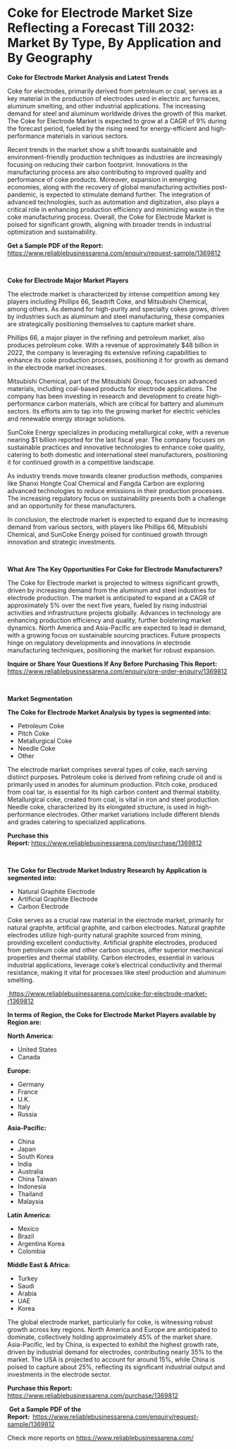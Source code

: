 <p><h1>Coke for Electrode Market Size Reflecting a Forecast Till 2032: Market By Type, By Application and By Geography</h1></p><p><strong>Coke for Electrode Market Analysis and Latest Trends</strong></p>
<p><p>Coke for electrodes, primarily derived from petroleum or coal, serves as a key material in the production of electrodes used in electric arc furnaces, aluminum smelting, and other industrial applications. The increasing demand for steel and aluminum worldwide drives the growth of this market. The Coke for Electrode Market is expected to grow at a CAGR of 9% during the forecast period, fueled by the rising need for energy-efficient and high-performance materials in various sectors.</p><p>Recent trends in the market show a shift towards sustainable and environment-friendly production techniques as industries are increasingly focusing on reducing their carbon footprint. Innovations in the manufacturing process are also contributing to improved quality and performance of coke products. Moreover, expansion in emerging economies, along with the recovery of global manufacturing activities post-pandemic, is expected to stimulate demand further. The integration of advanced technologies, such as automation and digitization, also plays a critical role in enhancing production efficiency and minimizing waste in the coke manufacturing process. Overall, the Coke for Electrode Market is poised for significant growth, aligning with broader trends in industrial optimization and sustainability.</p></p>
<p><strong>Get a Sample PDF of the Report:&nbsp;</strong> <a href="https://www.reliablebusinessarena.com/enquiry/request-sample/1369812?utm_campaign=2892&utm_medium=2&utm_source=Github&utm_content=ia&utm_term=22032025&utm_id=coke-for-electrode">https://www.reliablebusinessarena.com/enquiry/request-sample/1369812</a></p>
<p>&nbsp;</p>
<p><strong>Coke for Electrode Major Market Players</strong></p>
<p><p>The electrode market is characterized by intense competition among key players including Phillips 66, Seadrift Coke, and Mitsubishi Chemical, among others. As demand for high-purity and specialty cokes grows, driven by industries such as aluminum and steel manufacturing, these companies are strategically positioning themselves to capture market share.</p><p>Phillips 66, a major player in the refining and petroleum market, also produces petroleum coke. With a revenue of approximately $48 billion in 2022, the company is leveraging its extensive refining capabilities to enhance its coke production processes, positioning it for growth as demand in the electrode market increases.</p><p>Mitsubishi Chemical, part of the Mitsubishi Group, focuses on advanced materials, including coal-based products for electrode applications. The company has been investing in research and development to create high-performance carbon materials, which are critical for battery and aluminum sectors. Its efforts aim to tap into the growing market for electric vehicles and renewable energy storage solutions.</p><p>SunCoke Energy specializes in producing metallurgical coke, with a revenue nearing $1 billion reported for the last fiscal year. The company focuses on sustainable practices and innovative technologies to enhance coke quality, catering to both domestic and international steel manufacturers, positioning it for continued growth in a competitive landscape.</p><p>As industry trends move towards cleaner production methods, companies like Shanxi Hongte Coal Chemical and Fangda Carbon are exploring advanced technologies to reduce emissions in their production processes. The increasing regulatory focus on sustainability presents both a challenge and an opportunity for these manufacturers.</p><p>In conclusion, the electrode market is expected to expand due to increasing demand from various sectors, with players like Phillips 66, Mitsubishi Chemical, and SunCoke Energy poised for continued growth through innovation and strategic investments.</p></p>
<p>&nbsp;</p>
<p><strong>What Are The Key Opportunities For Coke for Electrode Manufacturers?</strong></p>
<p><p>The Coke for Electrode market is projected to witness significant growth, driven by increasing demand from the aluminum and steel industries for electrode production. The market is anticipated to expand at a CAGR of approximately 5% over the next five years, fueled by rising industrial activities and infrastructure projects globally. Advances in technology are enhancing production efficiency and quality, further bolstering market dynamics. North America and Asia-Pacific are expected to lead in demand, with a growing focus on sustainable sourcing practices. Future prospects hinge on regulatory developments and innovations in electrode manufacturing techniques, positioning the market for robust expansion.</p></p>
<p><strong>Inquire or Share Your Questions If Any Before Purchasing This Report:</strong> <a href="https://www.reliablebusinessarena.com/enquiry/pre-order-enquiry/1369812?utm_campaign=2892&utm_medium=2&utm_source=Github&utm_content=ia&utm_term=22032025&utm_id=coke-for-electrode">https://www.reliablebusinessarena.com/enquiry/pre-order-enquiry/1369812</a></p>
<p>&nbsp;</p>
<p><strong>Market Segmentation</strong></p>
<p><strong>The Coke for Electrode Market Analysis by types is segmented into:</strong></p>
<p><ul><li>Petroleum Coke</li><li>Pitch Coke</li><li>Metallurgical Coke</li><li>Needle Coke</li><li>Other</li></ul></p>
<p><p>The electrode market comprises several types of coke, each serving distinct purposes. Petroleum coke is derived from refining crude oil and is primarily used in anodes for aluminum production. Pitch coke, produced from coal tar, is essential for its high carbon content and thermal stability. Metallurgical coke, created from coal, is vital in iron and steel production. Needle coke, characterized by its elongated structure, is used in high-performance electrodes. Other market variations include different blends and grades catering to specialized applications.</p></p>
<p><strong>Purchase this Report:&nbsp;</strong><a href="https://www.reliablebusinessarena.com/purchase/1369812?utm_campaign=2892&utm_medium=2&utm_source=Github&utm_content=ia&utm_term=22032025&utm_id=coke-for-electrode">https://www.reliablebusinessarena.com/purchase/1369812</a></p>
<p>&nbsp;</p>
<p><strong>The Coke for Electrode Market Industry Research by Application is segmented into:</strong></p>
<p><ul><li>Natural Graphite Electrode</li><li>Artificial Graphite Electrode</li><li>Carbon Electrode</li></ul></p>
<p><p>Coke serves as a crucial raw material in the electrode market, primarily for natural graphite, artificial graphite, and carbon electrodes. Natural graphite electrodes utilize high-purity natural graphite sourced from mining, providing excellent conductivity. Artificial graphite electrodes, produced from petroleum coke and other carbon sources, offer superior mechanical properties and thermal stability. Carbon electrodes, essential in various industrial applications, leverage coke’s electrical conductivity and thermal resistance, making it vital for processes like steel production and aluminum smelting.</p></p>
<p><a href="https://www.reliablebusinessarena.com/coke-for-electrode-market-r1369812?utm_campaign=2892&utm_medium=2&utm_source=Github&utm_content=ia&utm_term=22032025&utm_id=coke-for-electrode">&nbsp;https://www.reliablebusinessarena.com/coke-for-electrode-market-r1369812</a></p>
<p><strong>In terms of Region, the Coke for Electrode Market Players available by Region are:</strong></p>
<p>
    <p> <strong> North America: </strong>
        <ul>
            <li>United States</li>
            <li>Canada</li>
        </ul>
        </p> 
    <p> <strong> Europe: </strong>
        <ul>
            <li>Germany</li>
            <li>France</li>
            <li>U.K.</li>
            <li>Italy</li>
            <li>Russia</li>
        </ul>
        </p> 
    <p> <strong> Asia-Pacific: </strong>
        <ul>
            <li>China</li>
            <li>Japan</li>
            <li>South Korea</li>
            <li>India</li>
            <li>Australia</li>
            <li>China Taiwan</li>
            <li>Indonesia</li>
            <li>Thailand</li>
            <li>Malaysia</li>
        </ul>
        </p> 
    <p> <strong> Latin America: </strong>
        <ul>
            <li>Mexico</li>
            <li>Brazil</li>
            <li>Argentina Korea</li>
            <li>Colombia</li>
        </ul>
        </p> 
    <p> <strong> Middle East & Africa: </strong>
        <ul>
            <li>Turkey</li>
            <li>Saudi</li>
            <li>Arabia</li>
            <li>UAE</li>
            <li>Korea</li>
        </ul>
    </p>
    </p>
<p><p>The global electrode market, particularly for coke, is witnessing robust growth across key regions. North America and Europe are anticipated to dominate, collectively holding approximately 45% of the market share. Asia-Pacific, led by China, is expected to exhibit the highest growth rate, driven by industrial demand for electrodes, contributing nearly 35% to the market. The USA is projected to account for around 15%, while China is poised to capture about 25%, reflecting its significant industrial output and investments in the electrode sector.</p></p>
<p><strong>Purchase this Report: </strong><a href="https://www.reliablebusinessarena.com/purchase/1369812?utm_campaign=2892&utm_medium=2&utm_source=Github&utm_content=ia&utm_term=22032025&utm_id=coke-for-electrode">https://www.reliablebusinessarena.com/purchase/1369812</a></p>
<p>&nbsp;<strong>Get a Sample PDF of the Report:&nbsp;&nbsp;</strong><a href="https://www.reliablebusinessarena.com/enquiry/request-sample/1369812?utm_campaign=2892&utm_medium=2&utm_source=Github&utm_content=ia&utm_term=22032025&utm_id=coke-for-electrode">https://www.reliablebusinessarena.com/enquiry/request-sample/1369812</a></p>
<p><strong></strong></p>
<p>Check more reports on <a href="https://www.reliablebusinessarena.com/?utm_campaign=2892&utm_medium=2&utm_source=Github&utm_content=ia&utm_term=22032025&utm_id=coke-for-electrode">https://www.reliablebusinessarena.com/</a></p>